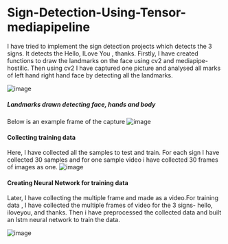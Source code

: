 # Sign-Detection-Using-Tensor-mediapipeline
I have tried to implement the sign detection projects which detects the 3 signs. It detects the Hello, ILove You , thanks.
Firstly, I have created functions to draw the landmarks on the face using cv2 and mediapipe-hostilic. Then using cv2
I have captured one picture and analysed all marks of left hand right hand face by detecting all the landmarks.

![image](https://github.com/Vignesh142/Sign-Detection-Using-Tensor-mediapipeline/assets/101886482/bf34066e-81af-4364-a9c7-9715670b5c1b)
##### Landmarks drawn detecting face, hands and body
Below is an example frame of the capture
![image](https://github.com/Vignesh142/Sign-Detection-Using-Tensor-mediapipeline/assets/101886482/1e73c45e-bd33-4f34-9913-03e71b1febdf)
#### Collecting training data
Here, I have collected all the samples to test and train. For each sign I have collected 30 samples and for one sample video i have collected
30 frames of images as one.
![image](https://github.com/Vignesh142/Sign-Detection-Using-Tensor-mediapipeline/assets/101886482/a65212d4-5093-4114-9391-5c7628483a6e)

#### Creating Neural Network for training data
Later, I have collecting the multiple frame and made as a video.For training data , I have collected the multiple frames of video for the 3 
signs- hello, iloveyou, and thanks.
Then i have preprocessed the collected data and built an lstm neural network to train the data.

![image](https://github.com/Vignesh142/Sign-Detection-Using-Tensor-mediapipeline/assets/101886482/a3790909-3e46-4ecc-9c59-6fc8cb9d079c)
